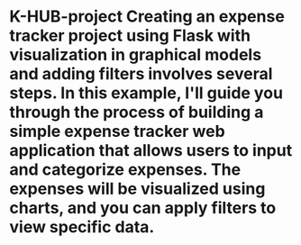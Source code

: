 # K-HUB-project Creating an expense tracker project using Flask with visualization in graphical models and adding filters involves several steps. In this example, I'll guide you through the process of building a simple expense tracker web application that allows users to input and categorize expenses. The expenses will be visualized using charts, and you can apply filters to view specific data.
